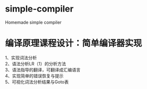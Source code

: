 # simple-compiler
Homemade simple compiler
# 编译原理课程设计：简单编译器实现
1、实现词法分析  
2、语法分析LR（1）的分析方法  
3、语法指导的翻译，可翻译成汇编语言  
4、实现简单的错误恢复与提示  
5、可视化词法分析结果与Goto表  
